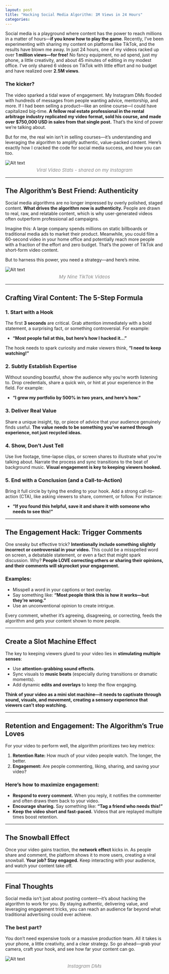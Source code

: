 ```yaml
---
layout: post
title: "Hacking Social Media Algorithm: 1M Views in 24 Hours"
categories: 
---
```


Social media is a playground where content has the power to reach millions in a matter of hours—**if you know how to play the game**. Recently, I’ve been experimenting with sharing my content on platforms like TikTok, and the results have blown me away. In just 24 hours, one of my videos racked up over **1 million views—for free!** No fancy equipment, no ad spend, just my phone, a little creativity, and about 45 minutes of editing in my modest office. I've only shared 6 videos on TikTok with little effort and no budget and have realized over **2.5M views**.

### The kicker?  
The video sparked a tidal wave of engagement. My Instagram DMs flooded with hundreds of messages from people wanting advice, mentorship, and more. If I had been selling a product—like an online course—I could have capitalized big-time. **A fellow real estate professional in the rental arbitrage industry replicated my video format, sold his course, and made over $750,000 USD in sales from that single post.** That’s the kind of power we’re talking about.

But for me, the real win isn’t in selling courses—it’s understanding and leveraging the algorithm to amplify authentic, value-packed content. Here’s exactly how I cracked the code for social media success, and how you can too.

![Alt text](/assets/images/social/3.jpeg)
<span style="display: block; text-align: center; font-size: 15px; color: #888; margin-top: 5px; font-style: italic;">Viral Video Stats - shared on my Instagram</span>

---

## The Algorithm’s Best Friend: Authenticity

Social media algorithms are no longer impressed by overly polished, staged content. **What drives the algorithm now is authenticity.** People are drawn to real, raw, and relatable content, which is why user-generated videos often outperform professional ad campaigns.

Imagine this: A large company spends millions on static billboards or traditional media ads to market their product. Meanwhile, you could film a 60-second video in your home office and potentially reach more people with a fraction of the effort and zero budget. That’s the power of TikTok and short-form video content.

But to harness this power, you need a strategy—and here’s mine.

![Alt text](/assets/images/social/2.jpeg)
<span style="display: block; text-align: center; font-size: 15px; color: #888; margin-top: 5px; font-style: italic;">My Nine TikTok Videos</span>

---

## Crafting Viral Content: The 5-Step Formula

### 1. Start with a Hook
The first **3 seconds** are critical. Grab attention immediately with a bold statement, a surprising fact, or something controversial. For example:
- **“Most people fail at this, but here’s how I hacked it…”**

The hook needs to spark curiosity and make viewers think, **“I need to keep watching!”**

### 2. Subtly Establish Expertise
Without sounding boastful, show the audience why you’re worth listening to. Drop credentials, share a quick win, or hint at your experience in the field. For example:
- **“I grew my portfolio by 500% in two years, and here’s how.”**

### 3. Deliver Real Value
Share a unique insight, tip, or piece of advice that your audience genuinely finds useful. **The value needs to be something you’ve earned through experience, not just recycled ideas.**

### 4. Show, Don’t Just Tell
Use live footage, time-lapse clips, or screen shares to illustrate what you’re talking about. Narrate the process and sync transitions to the beat of background music. **Visual engagement is key to keeping viewers hooked.**

### 5. End with a Conclusion (and a Call-to-Action)
Bring it full circle by tying the ending to your hook. Add a strong call-to-action (CTA), like asking viewers to share, comment, or follow. For instance:
- **“If you found this helpful, save it and share it with someone who needs to see this!”**

---

## The Engagement Hack: Trigger Comments

One sneaky but effective trick? **Intentionally include something slightly incorrect or controversial in your video.** This could be a misspelled word on screen, a debatable statement, or even a fact that might spark discussion. Why? **People LOVE correcting others or sharing their opinions, and their comments will skyrocket your engagement.**

### Examples:
- Misspell a word in your captions or text overlay.
- Say something like: **“Most people think this is how it works—but they’re wrong.”**
- Use an unconventional opinion to create intrigue.

Every comment, whether it’s agreeing, disagreeing, or correcting, feeds the algorithm and gets your content shown to more people.

---

## Create a Slot Machine Effect

The key to keeping viewers glued to your video lies in **stimulating multiple senses**:
- Use **attention-grabbing sound effects**.
- Sync visuals to **music beats** (especially during transitions or dramatic moments).
- Add dynamic **edits and overlays** to keep the flow engaging.

**Think of your video as a mini slot machine—it needs to captivate through sound, visuals, and movement, creating a sensory experience that viewers can’t stop watching.**

---

## Retention and Engagement: The Algorithm’s True Loves

For your video to perform well, the algorithm prioritizes two key metrics:
1. **Retention Rate:** How much of your video people watch. The longer, the better.
2. **Engagement:** Are people commenting, liking, sharing, and saving your video?

### Here’s how to maximize engagement:
- **Respond to every comment.** When you reply, it notifies the commenter and often draws them back to your video.
- **Encourage sharing.** Say something like: **“Tag a friend who needs this!”**
- **Keep the video short and fast-paced.** Videos that are replayed multiple times boost retention.

---

## The Snowball Effect

Once your video gains traction, the **network effect** kicks in. As people share and comment, the platform shows it to more users, creating a viral snowball. **Your job? Stay engaged.** Keep interacting with your audience, and watch your content take off.

---

## Final Thoughts

Social media isn’t just about posting content—it’s about hacking the algorithm to work for you. By staying authentic, delivering value, and leveraging engagement tricks, you can reach an audience far beyond what traditional advertising could ever achieve.

### The best part?  
You don’t need expensive tools or a massive production team. All it takes is your phone, a little creativity, and a clear strategy. So go ahead—grab your camera, craft your hook, and see how far your content can go. 

![Alt text](/assets/images/social/4.jpeg)
<span style="display: block; text-align: center; font-size: 15px; color: #888; margin-top: 5px; font-style: italic;">Instagram DMs</span>